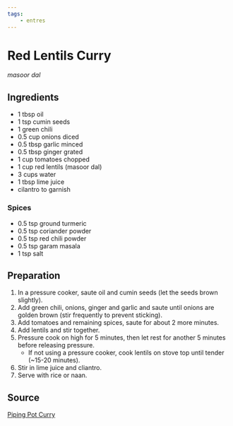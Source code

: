 ```yaml
---
tags:
    - entres 
---
```

# Red Lentils Curry

_masoor dal_

## Ingredients

- 1 tbsp oil
- 1 tsp cumin seeds
- 1 green chili
- 0.5 cup onions diced
- 0.5 tbsp garlic minced
- 0.5 tbsp ginger grated
- 1 cup tomatoes chopped
- 1 cup red lentils (masoor dal)
- 3 cups water
- 1 tbsp lime juice
- cilantro to garnish

### Spices

- 0.5 tsp ground turmeric
- 0.5 tsp coriander powder
- 0.5 tsp red chili powder
- 0.5 tsp garam masala
- 1 tsp salt

## Preparation

1. In a pressure cooker, saute oil and cumin seeds (let the seeds brown slightly).
1. Add green chili, onions, ginger and garlic and saute until onions are golden brown (stir frequently to prevent sticking).
1. Add tomatoes and remaining spices, saute for about 2 more minutes.
1. Add lentils and stir together.
1. Pressure cook on high for 5 minutes, then let rest for another 5 minutes before releasing pressure.
   - If not using a pressure cooker, cook lentils on stove top until tender (~15-20 minutes).
1. Stir in lime juice and cliantro.
1. Serve with rice or naan.

## Source

[Piping Pot Curry](https://pipingpotcurry.com/red-lentil-masoor-dal-instant-pot/)
